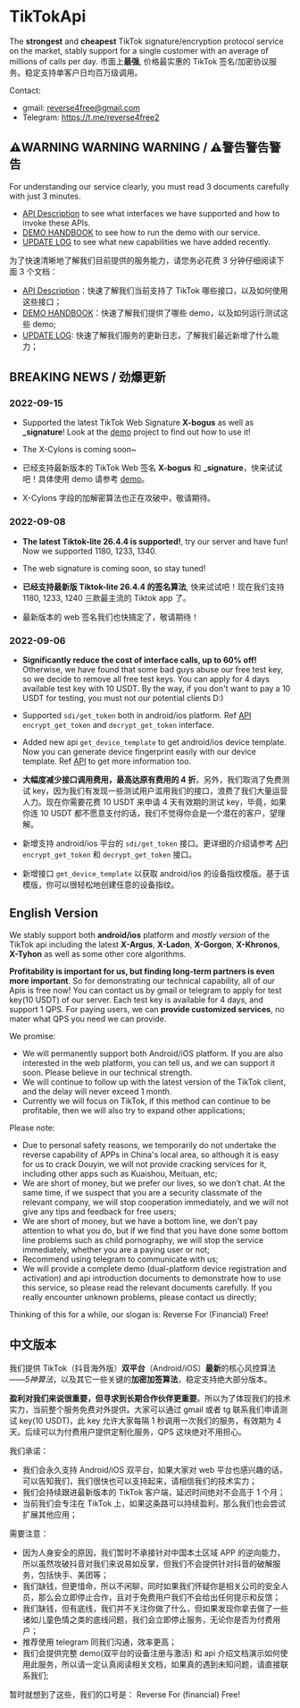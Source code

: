 # TikTokApi

The **strongest** and **cheapest** TikTok signature/encryption protocol service on the market, stably support for a single customer with an average of millions of calls per day. 市面上**最强**, 价格最实惠的 TikTok 签名/加密协议服务。稳定支持单客户日均百万级调用。

Contact: 
* gmail: reverse4free@gmail.com
* Telegram: https://t.me/reverse4free2


## ⚠️WARNING WARNING WARNING / ⚠️警告警告警告

For understanding our service clearly, you must read 3 documents carefully with just 3 minutes.
- [API Description](doc/API.md) to see what interfaces we have supported and how to invoke these APIs.
- [DEMO HANDBOOK](doc/demo_handbook.md) to see how to run the demo with our service.
- [UPDATE LOG](UPDATE_LOG.md) to see what new capabilities we have added recently.

为了快速清晰地了解我们目前提供的服务能力，请您务必花费 3 分钟仔细阅读下面 3 个文档：
- [API Description](doc/API.md)：快速了解我们当前支持了 TikTok 哪些接口，以及如何使用这些接口；
- [DEMO HANDBOOK](doc/demo_handbook.md)：快速了解我们提供了哪些 demo，以及如何运行测试这些 demo;
- [UPDATE LOG](UPDATE_LOG.md): 快速了解我们服务的更新日志，了解我们最近新增了什么能力；


## BREAKING NEWS / 劲爆更新

### 2022-09-15

* Supported the latest TikTok Web Signature **X-bogus** as well as **_signature**! Look at the [demo](https://github.com/reverse4free/TiktokPerseusWeb) project to find out how to use it!
* The X-Cylons is coming soon~

* 已经支持最新版本的 TikTok Web 签名 **X-bogus** 和 **_signature**，快来试试吧！具体使用 demo 请参考 [demo](https://github.com/reverse4free/TiktokPerseusWeb)。
* X-Cylons 字段的加解密算法也正在攻破中，敬请期待。

### 2022-09-08

* **The latest Tiktok-lite 26.4.4 is supported!**, try our server and have fun! Now we supported 1180, 1233, 1340.
* The web signature is coming soon, so stay tuned!

* **已经支持最新版 Tiktok-lite 26.4.4 的签名算法**, 快来试试吧！现在我们支持 1180, 1233, 1240 三款最主流的 Tiktok app 了。
* 最新版本的 web 签名我们也快搞定了，敬请期待！

### 2022-09-06

* **Significantly reduce the cost of interface calls, up to 60% off!** Otherwise, we have found that some bad guys abuse our free test key, so we decide to remove all free test keys. You can apply for 4 days available test key with 10 USDT. By the way, if you don't want to pay a 10 USDT for testing, you must not our potential clients D:)
* Supported `sdi/get_token` both in android/ios platform. Ref [API](doc/API.md) `encrypt_get_token` and `decrypt_get_token` interface.
* Added new api `get_device_template` to get android/ios device template. Now you can generate device fingerprint easily with our device template. Ref [API](doc/API.md) to get more information too.

* **大幅度减少接口调用费用，最高达原有费用的 4 折**。另外，我们取消了免费测试 key，因为我们有发现一些测试用户滥用我们的接口，浪费了我们大量运营人力。现在你需要花费 10 USDT 来申请 4 天有效期的测试 key，毕竟，如果你连 10 USDT 都不愿意支付的话，我们不觉得你会是一个潜在的客户，望理解。
* 新增支持 android/ios 平台的 `sdi/get_token` 接口。更详细的介绍请参考 [API](doc/API.md) `encrypt_get_token` 和 `decrypt_get_token` 接口。
* 新增接口 `get_device_template` 以获取 android/ios 的设备指纹模版。基于该模版，你可以很轻松地创建任意的设备指纹。


## English Version

We stably support both **android/ios** platform and *mostly version* of the TikTok api including the latest **X-Argus**, **X-Ladon**, **X-Gorgon**, **X-Khronos**, **X-Tyhon** as well as some other core algorithms. 

**Profitability is important for us, but finding long-term partners is even more important**. So for demonstrating our technical capability, all of our Apis is free now! You can contact us by gmail or telegram to apply for test key(10 USDT) of our server. Each test key is available for 4 days, and support 1 QPS. For paying users, we can **provide customized services**, no mater what QPS you need we can provide.

We promise:
* We will permanently support both Android/iOS platform. If you are also interested in the web platform, you can tell us, and we can support it soon. Please believe in our technical strength.
* We will continue to follow up with the latest version of the TikTok client, and the delay will never exceed 1 month.
* Currently we will focus on TikTok, if this method can continue to be profitable, then we will also try to expand other applications;

Please note:
* Due to personal safety reasons, we temporarily do not undertake the reverse capability of APPs in China's local area, so although it is easy for us to crack Douyin, we will not provide cracking services for it, including other apps such as Kuaishou, Meituan, etc;
* We are short of money, but we prefer our lives, so we don’t chat. At the same time, if we suspect that you are a security classmate of the relevant company, we will stop cooperation immediately, and we will not give any tips and feedback for free users;
* We are short of money, but we have a bottom line, we don't pay attention to what you do, but if we find that you have done some bottom line problems such as child pornography, we will stop the service immediately, whether you are a paying user or not;
* Recommend using telegram to communicate with us;
* We will provide a complete demo (dual-platform device registration and activation) and api introduction documents to demonstrate how to use this service, so please read the relevant documents carefully. If you really encounter unknown problems, please contact us directly;

Thinking of this for a while, our slogan is: Reverse For (Financial) Free!


## 中文版本

我们提供 TikTok（抖音海外版）**双平台**（Android/iOS）**最新**的核心风控算法——*5神算法*，以及其它一些关键的**加密加签算法**，稳定支持绝大部分版本。

**盈利对我们来说很重要，但寻求到长期合作伙伴更重要**。所以为了体现我们的技术实力，当前整个服务免费对外提供。大家可以通过 gmail 或者 tg 联系我们申请测试 key(10 USDT)，此 key 允许大家每隔 1 秒调用一次我们的服务，有效期为 4 天。后续可以为付费用户提供定制化服务，QPS 这块绝对不用担心。

我们承诺：
* 我们会永久支持 Android/iOS 双平台，如果大家对 web 平台也感兴趣的话，可以告知我们，我们很快也可以支持起来，请相信我们的技术实力；
* 我们会持续跟进最新版本的 TikTok 客户端，延迟时间绝对不会高于 1 个月；
* 当前我们会专注在 TikTok 上，如果这条路可以持续盈利，那么我们也会尝试扩展其他应用；

需要注意：
* 因为人身安全的原因，我们暂时不承接针对中国本土区域 APP 的逆向能力，所以虽然攻破抖音对我们来说易如反掌，但我们不会提供针对抖音的破解服务，包括快手、美团等；
* 我们缺钱，但更惜命，所以不闲聊，同时如果我们怀疑你是相关公司的安全人员，那么会立即停止合作，且对于免费用户我们不会给出任何提示和反馈；
* 我们缺钱，但有底线，我们并不关注你做了什么，但如果发现你拿去做了一些诸如儿童色情之类的底线问题，我们会立即停止服务，无论你是否为付费用户；
* 推荐使用 telegram 同我们沟通，效率更高；
* 我们会提供完整 demo(双平台的设备注册与激活) 和 api 介绍文档演示如何使用此服务，所以请一定认真阅读相关文档，如果真的遇到未知问题，请直接联系我们;

暂时就想到了这些，我们的口号是： Reverse For (financial) Free!